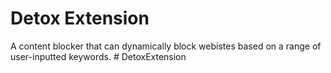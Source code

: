 # Detox Extension
A content blocker that can dynamically block webistes based on a range of user-inputted keywords. # DetoxExtension
